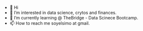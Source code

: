 - 👋 Hi
- 👀 I’m interested in data science, crytos and finances.
- 🌱 I’m currently learning @ TheBridge - Data Scinece Bootcamp.
- 📫 How to reach me soyelsimo at gmail.

<!---
soyelsimo/soyelsimo is a ✨ special ✨ repository because its `README.md` (this file) appears on your GitHub profile.
You can click the Preview link to take a look at your changes.
--->
